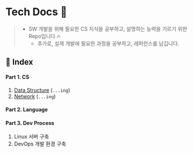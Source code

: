 # Tech Docs 🌈

> - SW 개발을 위해 필요한 CS 지식을 공부하고, 설명하는 능력을 기르기 위한 Repo입니다 🔥
>   - 추가로, 실제 개발에 필요한 과정을 공부하고, 레퍼런스를 남깁니다.



## 🚩 Index

#### Part 1. CS

1. [Data Structure](https://github.com/Xxell-8/Tech-Docs/blob/main/contents/1-1.DataStructure.md) (`...ing`)
2. [Network](https://github.com/Xxell-8/Tech-Docs/blob/main/contents/1-2.Network.md) (`...ing`)



#### Part 2. Language



#### Part 3. Dev Process

1. Linux 서버 구축
2. DevOps 개발 환경 구축
